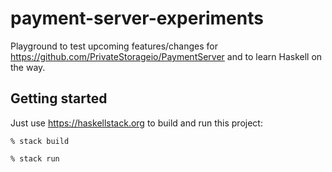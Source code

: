 # payment-server-experiments

Playground to test upcoming features/changes for https://github.com/PrivateStorageio/PaymentServer and to learn Haskell on the way.

## Getting started

Just use https://haskellstack.org to build and run this project:

```shell
% stack build
```

```shell
% stack run
```
